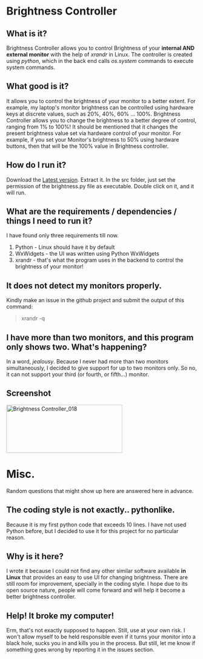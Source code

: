 Brightness Controller
==========

## What is it?

Brightness Controller allows you to control Brightness of your **internal AND external monitor** with the help of *xrandr* in Linux. The controller is created using *python*, which in the back end calls *os.system* commands to execute system commands.

## What good is it?

It allows you to control the brightness of your monitor to a better extent. For example, my laptop's monitor brightness can be controlled using hardware keys at discrete values, such as 20%, 40%, 60% ... 100%. Brightness Controller allows you to change the brightness to a better degree of control, ranging from 1% to 100%! It should be mentioned that it changes the present brightness value set via hardware control of your monitor. For example, if you set your Monitor's brightness to 50% using hardware buttons, then that will be the 100% value in Brightness controller. 

## How do I run it? 

Download the <a href="https://github.com/lordamit/Brightness/archive/master.zip">Latest version</a>. Extract it. In the src folder, just set the permission of the brightness.py file as executable. Double click on it, and it will run. 

## What are the requirements / dependencies / things I need to run it?

I have found only three requirements till now.

1. Python - Linux should have it by default
2. WxWidgets - the UI was written using Python WxWidgets
3. xrandr - that's what the program uses in the backend to control the brightness of your monitor!

## It does not detect my monitors properly.

Kindly make an issue in the github project and submit the output of this command:

> xrandr -q

## I have more than two monitors, and this program only shows two. What's happening?

In a word, *jealousy*. Because I never had more than two monitors simultaneously, I decided to give support for up to two monitors only. So no, it can not support your third (or fourth, or fifth...) monitor.

## Screenshot

<a href="http://www.flickr.com/photos/lordamit/9035113863/" title="Brightness Controller_018 by lordamit, on Flickr"><img src="http://farm4.staticflickr.com/3760/9035113863_3f34176caa.jpg" width="306" height="127" alt="Brightness Controller_018"></a>

# Misc.

Random questions that might show up here are answered here in advance.

## The coding style is not exactly.. pythonlike.
 
Because it is my first python code that exceeds 10 lines. I have not used Python before, but I decided to use it for this project for no particular reason.

## Why is it here?

I wrote it because I could not find any other similar software available **in Linux** that provides an easy to use UI for changing brightness. There are still room for improvement, specially in the coding style. I hope due to its open source nature, people will come forward and will help it become a better brightness controller.

## Help! It broke my computer!

Erm, that's not exactly supposed to happen. Still, use at your own risk. I won't allow myself to be held responsible even if it turns your monitor into a black hole, sucks you in and kills you in the process.
But still, let me know if something goes wrong by reporting it in the issues section.
